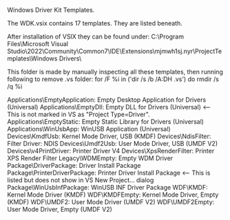 Windows Driver Kit Templates.

The WDK.vsix contains 17 templates.  They are listed beneath.  

After installation of VSIX they can be found under: 
  C:\Program Files\Microsoft Visual Studio\2022\Community\Common7\IDE\Extensions\mjmwh1sj.nyr\ProjectTemplates\Windows Drivers\

This folder is made by manually inspecting all these templates, then running following to remove .vs folder: 
  for /F %i in ('dir /s /b /A:DH .vs') do rmdir /s /q %i
  
Applications\EmptyApplication: Empty Desktop Application for Drivers (Universal)
Applications\EmptyDll: Empty DLL for Drivers (Universal) <-- This is not marked in VS as "Project Type=Driver".
Applications\EmptyStatic: Empty Static Library for Drivers (Universal)
Applications\WinUsbApp: WinUSB Application (Universal)
Devices\KmdfUsb: Kernel Mode Driver, USB (KMDF)
Devices\NdisFilter: Filter Driver: NDIS
Devices\Umdf2Usb: User Mode Driver, USB (UMDF V2)
Devices\v4PrintDriver: Printer Driver V4
Devices\XpsRenderFilter: Printer XPS Render Filter
Legacy\WDMEmpty: Empty WDM Driver
Package\DriverPackage: Driver Install Package
Package\PrinterDriverPackage: Printer Driver Install Package <-- This is listed but does not show in VS New Project... dialog
Package\WinUsbInfPackage: WinUSB INF Driver Package
WDF\KMDF: Kernel Mode Driver (KMDF)
WDF\KMDFEmpty: Kernel Mode Driver, Empty (KMDF)
WDF\UMDF2: User Mode Driver (UMDF V2)
WDF\UMDF2Empty: User Mode Driver, Empty (UMDF V2)

